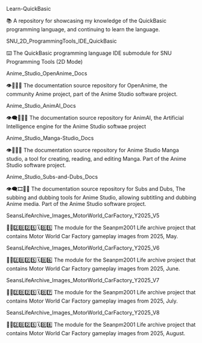 
Learn-QuickBasic

📚️ A repository for showcasing my knowledge of the QuickBasic programming language, and continuing to learn the language. 

SNU_2D_ProgrammingTools_IDE_QuickBasic

⌨️ The QuickBasic programming language IDE submodule for SNU Programming Tools (2D Mode)

Anime_Studio_OpenAnime_Docs

👁️🗾️🏯️📖️ The documentation source repository for OpenAnime, the community Anime project, part of the Anime Studio software project. 

Anime_Studio_AnimAI_Docs

👁️‍🗨️️🏯️🧠️📖️ The documentation source repository for AnimAI, the Artificial Intelligence engine for the Anime Studio softwae project 
 
Anime_Studio_Manga-Studio_Docs

👁️📔️🎴️📖️ The documentation source repository for Anime Studio Manga studio, a tool for creating, reading, and editing Manga. Part of the Anime Studio software project. 

Anime_Studio_Subs-and-Dubs_Docs

👁️‍🗨️️🎞️🎎️📖️ The documentation source repository for Subs and Dubs, The subbing and dubbing tools for Anime Studio, allowing subtitling and dubbing Anime media. Part of the Anime Studio software project.

SeansLifeArchive_Images_MotorWorld_CarFactory_Y2025_V5

🚧️🚗️2️⃣️0️⃣️2️⃣️5️⃣️🗓️0️⃣️5️⃣️ The module for the Seanpm2001 Life archive project that contains Motor World Car Factory gameplay images from 2025, May.

SeansLifeArchive_Images_MotorWorld_CarFactory_Y2025_V6

🚧️🚗️2️⃣️0️⃣️2️⃣️5️⃣️🗓️0️⃣️6️⃣️ The module for the Seanpm2001 Life archive project that contains Motor World Car Factory gameplay images from 2025, June.

SeansLifeArchive_Images_MotorWorld_CarFactory_Y2025_V7

🚧️🚗️2️⃣️0️⃣️2️⃣️5️⃣️🗓️0️⃣️7️⃣️ The module for the Seanpm2001 Life archive project that contains Motor World Car Factory gameplay images from 2025, July.

SeansLifeArchive_Images_MotorWorld_CarFactory_Y2025_V8

🚧️🚗️2️⃣️0️⃣️2️⃣️5️⃣️🗓️0️⃣️8️⃣️ The module for the Seanpm2001 Life archive project that contains Motor World Car Factory gameplay images from 2025, August.

